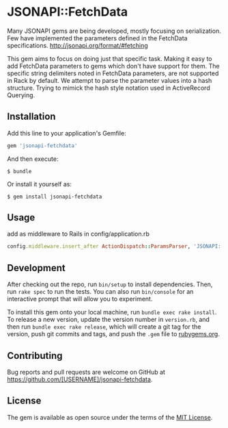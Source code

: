 # JSONAPI::FetchData

Many JSONAPI gems are being developed, mostly focusing on serialization.
Few have implemented the parameters defined in the FetchData specifications.
http://jsonapi.org/format/#fetching

This gem aims to focus on doing just that specific task.
Making it easy to add FetchData parameters to gems which don't have support for them.
The specific string delimiters noted in FetchData parameters, are not supported in Rack by default.
We attempt to parse the parameter values into a hash structure.
Trying to mimick the hash style notation used in ActiveRecord Querying.

## Installation

Add this line to your application's Gemfile:

```ruby
gem 'jsonapi-fetchdata'
```

And then execute:

    $ bundle

Or install it yourself as:

    $ gem install jsonapi-fetchdata

## Usage

add as middleware to Rails in config/application.rb

```ruby
config.middleware.insert_after ActionDispatch::ParamsParser, 'JSONAPI::FetchData::Middleware'
```

## Development

After checking out the repo, run `bin/setup` to install dependencies. Then, run `rake spec` to run the tests. You can also run `bin/console` for an interactive prompt that will allow you to experiment.

To install this gem onto your local machine, run `bundle exec rake install`. To release a new version, update the version number in `version.rb`, and then run `bundle exec rake release`, which will create a git tag for the version, push git commits and tags, and push the `.gem` file to [rubygems.org](https://rubygems.org).

## Contributing

Bug reports and pull requests are welcome on GitHub at https://github.com/[USERNAME]/jsonapi-fetchdata.


## License

The gem is available as open source under the terms of the [MIT License](http://opensource.org/licenses/MIT).
